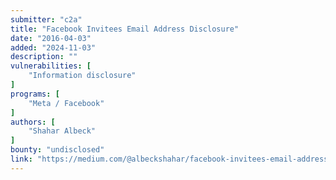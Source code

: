 ```yaml
---
submitter: "c2a"
title: "Facebook Invitees Email Address Disclosure"
date: "2016-04-03"
added: "2024-11-03"
description: ""
vulnerabilities: [
    "Information disclosure"
]
programs: [
    "Meta / Facebook"
]
authors: [
    "Shahar Albeck"
]
bounty: "undisclosed"
link: "https://medium.com/@albeckshahar/facebook-invitees-email-address-disclosure-25059ae93725"
---
```





